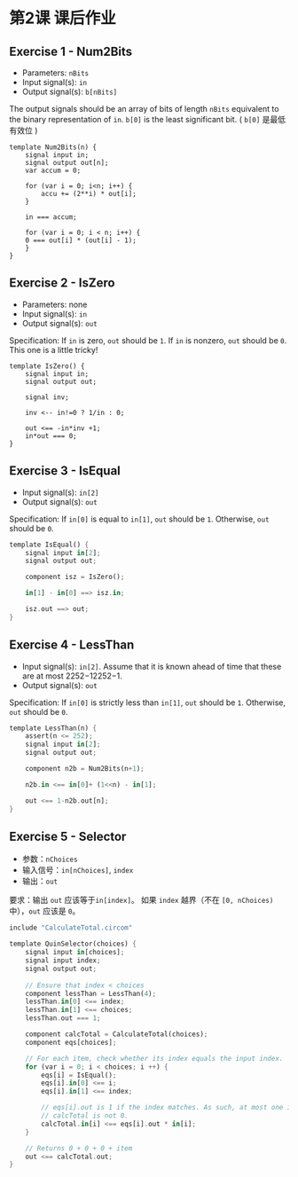 # 第2课 课后作业
## Exercise 1 - Num2Bits

-   Parameters: `nBits`
-   Input signal(s): `in`
-   Output signal(s): `b[nBits]`

The output signals should be an array of bits of length `nBits` equivalent to the binary representation of `in`. `b[0]` is the least significant bit. ( `b[0]` 是最低有效位 )

```circom
template Num2Bits(n) {
    signal input in;
    signal output out[n];
    var accum = 0;  

    for (var i = 0; i<n; i++) {
        accu += (2**i) * out[i];
    }

    in === accum;  
    
    for (var i = 0; i < n; i++) {
    0 === out[i] * (out[i] - 1);
    }
}
```

## Exercise 2 - IsZero

-   Parameters: none
-   Input signal(s): `in`
-   Output signal(s): `out`

Specification: If `in` is zero, `out` should be `1`. If `in` is nonzero, `out` should be `0`. This one is a little tricky!

```circom
template IsZero() {
    signal input in;
    signal output out;

    signal inv;

    inv <-- in!=0 ? 1/in : 0;

    out <== -in*inv +1;
    in*out === 0;
}
```

## Exercise 3 - IsEqual
-   Input signal(s): `in[2]`
-   Output signal(s): `out`

Specification: If `in[0]` is equal to `in[1]`, `out` should be `1`. Otherwise, `out` should be `0`.

``` rust
template IsEqual() {
    signal input in[2];
    signal output out;

    component isz = IsZero();

    in[1] - in[0] ==> isz.in;

    isz.out ==> out;
}
```

## Exercise 4 - LessThan

-   Input signal(s): `in[2]`. Assume that it is known ahead of time that these are at most 2252−12252−1.
-   Output signal(s): `out` 

Specification: If `in[0]` is strictly less than `in[1]`,  `out` should be `1`. Otherwise, `out` should be `0`.

```rust
template LessThan(n) {
    assert(n <= 252);
    signal input in[2];
    signal output out;

    component n2b = Num2Bits(n+1);

    n2b.in <== in[0]+ (1<<n) - in[1];

    out <== 1-n2b.out[n];
}
```

## Exercise 5 - Selector

-   参数：`nChoices`
-   输入信号：`in[nChoices]`, `index`
-   输出：`out`

要求：输出 `out` 应该等于`in[index]`。 如果 `index` 越界（不在 `[0, nChoices)` 中），`out` 应该是 `0`。

```rust
include "CalculateTotal.circom"

template QuinSelector(choices) {
    signal input in[choices];
    signal input index;
    signal output out;
    
    // Ensure that index < choices
    component lessThan = LessThan(4);
    lessThan.in[0] <== index;
    lessThan.in[1] <== choices;
    lessThan.out === 1;

    component calcTotal = CalculateTotal(choices);
    component eqs[choices];

    // For each item, check whether its index equals the input index.
    for (var i = 0; i < choices; i ++) {
        eqs[i] = IsEqual();
        eqs[i].in[0] <== i;
        eqs[i].in[1] <== index;

        // eqs[i].out is 1 if the index matches. As such, at most one input to
        // calcTotal is not 0.
        calcTotal.in[i] <== eqs[i].out * in[i];
    }

    // Returns 0 + 0 + 0 + item
    out <== calcTotal.out;
}
```

